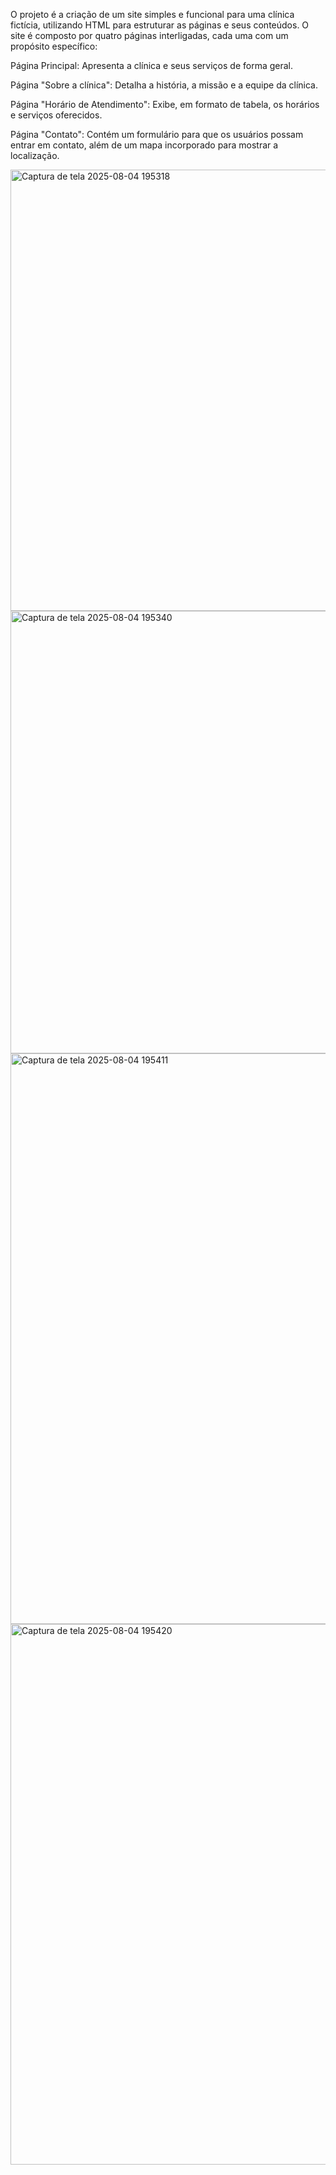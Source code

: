 O projeto é a criação de um site simples e funcional para uma clínica fictícia, utilizando HTML para estruturar as páginas e seus conteúdos. O site é composto por quatro páginas interligadas, cada uma com um propósito específico:

Página Principal: Apresenta a clínica e seus serviços de forma geral.

Página "Sobre a clínica": Detalha a história, a missão e a equipe da clínica.

Página "Horário de Atendimento": Exibe, em formato de tabela, os horários e serviços oferecidos.

Página "Contato": Contém um formulário para que os usuários possam entrar em contato, além de um mapa incorporado para mostrar a localização.

<img width="1905" height="706" alt="Captura de tela 2025-08-04 195318" src="https://github.com/user-attachments/assets/d00fba45-a6ff-4e7c-a293-f0341d143371" />

<img width="1895" height="708" alt="Captura de tela 2025-08-04 195340" src="https://github.com/user-attachments/assets/4c5200fc-db28-4325-b3ea-6d267e21c361" />

<img width="1867" height="913" alt="Captura de tela 2025-08-04 195411" src="https://github.com/user-attachments/assets/3aab4e33-6757-462c-9075-cfa91f272f88" />

<img width="1899" height="865" alt="Captura de tela 2025-08-04 195420" src="https://github.com/user-attachments/assets/661e3d8b-d872-4db7-bcf5-7b5c6f9b446b" />
